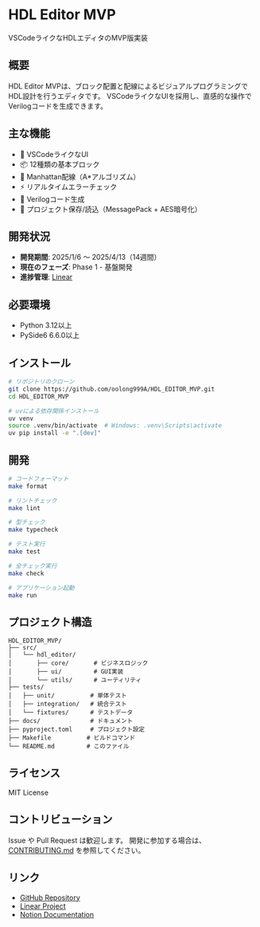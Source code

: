 # HDL Editor MVP

VSCodeライクなHDLエディタのMVP版実装

## 概要

HDL Editor MVPは、ブロック配置と配線によるビジュアルプログラミングでHDL設計を行うエディタです。
VSCodeライクなUIを採用し、直感的な操作でVerilogコードを生成できます。

## 主な機能

- 🎨 VSCodeライクなUI
- 📦 12種類の基本ブロック
- 🔌 Manhattan配線（A*アルゴリズム）
- ⚡ リアルタイムエラーチェック
- 📝 Verilogコード生成
- 💾 プロジェクト保存/読込（MessagePack + AES暗号化）

## 開発状況

- **開発期間**: 2025/1/6 〜 2025/4/13（14週間）
- **現在のフェーズ**: Phase 1 - 基盤開発
- **進捗管理**: [Linear](https://linear.app/oolong-tea/project/hdl-editor-mvp版-46cb99b94160)

## 必要環境

- Python 3.12以上
- PySide6 6.6.0以上

## インストール

```bash
# リポジトリのクローン
git clone https://github.com/oolong999A/HDL_EDITOR_MVP.git
cd HDL_EDITOR_MVP

# uvによる依存関係インストール
uv venv
source .venv/bin/activate  # Windows: .venv\Scripts\activate
uv pip install -e ".[dev]"
```

## 開発

```bash
# コードフォーマット
make format

# リントチェック
make lint

# 型チェック
make typecheck

# テスト実行
make test

# 全チェック実行
make check

# アプリケーション起動
make run
```

## プロジェクト構造

```
HDL_EDITOR_MVP/
├── src/
│   └── hdl_editor/
│       ├── core/       # ビジネスロジック
│       ├── ui/         # GUI実装
│       └── utils/      # ユーティリティ
├── tests/
│   ├── unit/          # 単体テスト
│   ├── integration/   # 統合テスト
│   └── fixtures/      # テストデータ
├── docs/              # ドキュメント
├── pyproject.toml     # プロジェクト設定
├── Makefile          # ビルドコマンド
└── README.md         # このファイル
```

## ライセンス

MIT License

## コントリビューション

Issue や Pull Request は歓迎します。
開発に参加する場合は、[CONTRIBUTING.md](docs/CONTRIBUTING.md) を参照してください。

## リンク

- [GitHub Repository](https://github.com/oolong999A/HDL_EDITOR_MVP)
- [Linear Project](https://linear.app/oolong-tea/project/hdl-editor-mvp版-46cb99b94160)
- [Notion Documentation](https://www.notion.so/245f50c4e86781f3a252f4dcf1705558)